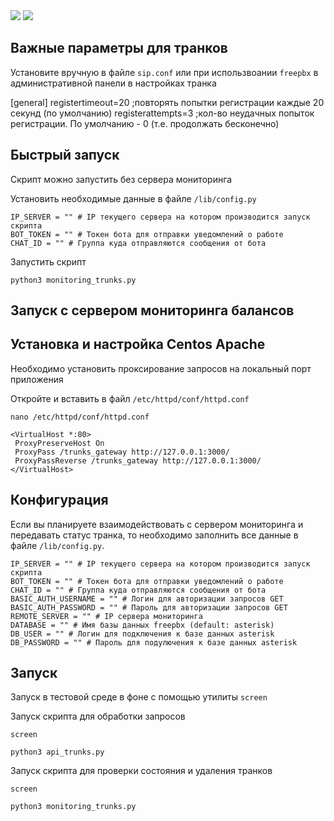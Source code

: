 <div align="left">
<img src="https://img.shields.io/github/languages/code-size/dvdkitay/trunk_status_check" />
<img src="https://img.shields.io/github/languages/top/dvdkitay/trunk_status_check" />
<div>

## Важные параметры для транков

Установите вручную в файле `sip.conf` или при использвоании `freepbx` в административной панели в настройках транка

[general]
registertimeout=20  ;повторять попытки регистрации каждые 20 секунд (по умолчанию)
registerattempts=3  ;кол-во неудачных попыток регистрации. По умолчанию - 0 (т.е. продолжать бесконечно)

## Быстрый запуск 

Скрипт можно запустить без сервера мониторинга

Установить необходимые данные в файле `/lib/config.py`

```
IP_SERVER = "" # IP текущего сервера на котором производится запуск скрипта
BOT_TOKEN = "" # Токен бота для отправки уведомлений о работе 
CHAT_ID = "" # Группа куда отправляются сообщения от бота 
```

Запустить скрипт

```
python3 monitoring_trunks.py
```

## Запуск с сервером мониторинга балансов 

## Установка и настройка Centos Apache

Необходимо установить проксирование запросов на локальный порт приложения 

Откройте и вставить в файл `/etc/httpd/conf/httpd.conf` 

```
nano /etc/httpd/conf/httpd.conf
```

```
<VirtualHost *:80>
 ProxyPreserveHost On
 ProxyPass /trunks_gateway http://127.0.0.1:3000/
 ProxyPassReverse /trunks_gateway http://127.0.0.1:3000/
</VirtualHost>
```

## Конфигурация

Если вы планируете взаимодействовать с сервером мониторинга и передавать статус транка, то необходимо заполнить все данные в файле `/lib/config.py`. 

```
IP_SERVER = "" # IP текущего сервера на котором производится запуск скрипта
BOT_TOKEN = "" # Токен бота для отправки уведомлений о работе 
CHAT_ID = "" # Группа куда отправляются сообщения от бота 
BASIC_AUTH_USERNAME = "" # Логин для авторизации запросов GET
BASIC_AUTH_PASSWORD = "" # Пароль для авторизации запросов GET
REMOTE_SERVER = "" # IP сервера мониторинга
DATABASE = "" # Имя базы данных freepbx (default: asterisk)
DB_USER = "" # Логин для подключения к базе данных asterisk
DB_PASSWORD = "" # Пароль для подулючения к базе данных asterisk
```

## Запуск 

Запуск в тестовой среде в фоне с помощью утилиты `screen`


Запуск скрипта для обработки запросов

```
screen
```

```
python3 api_trunks.py
```

Запуск скрипта для проверки состояния и удаления транков

```
screen
```

```
python3 monitoring_trunks.py
```